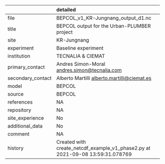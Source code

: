 |                   | detailed                                                                      |
|:------------------|:------------------------------------------------------------------------------|
| file              | BEPCOL_v1_KR-Jungnang_output_d1.nc                                            |
| title             | BEPCOL output for the Urban-PLUMBER project                                   |
| site              | KR-Jungnang                                                                   |
| experiment        | Baseline experiment                                                           |
| institution       | TECNALIA & CIEMAT                                                             |
| primary_contact   | Andres Simon-Moral andres.simon@tecnalia.com                                  |
| secondary_contact | Alberto Martilli alberto.martilli@ciemat.es                                   |
| model             | BEPCOL                                                                        |
| source            | BEPCOL                                                                        |
| references        | NA                                                                            |
| repository        | NA                                                                            |
| site_experience   | No                                                                            |
| additional_data   | No                                                                            |
| comment           | NA                                                                            |
| history           | Created with create_netcdf_example_v1_phase2.py at 2021-09-08 13:59:31.078769 |

